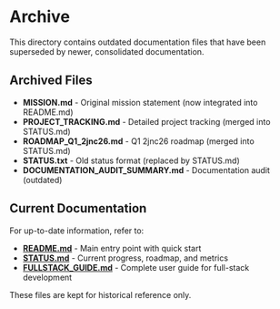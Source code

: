 # Archive

This directory contains outdated documentation files that have been superseded by newer, consolidated documentation.

## Archived Files

- **MISSION.md** - Original mission statement (now integrated into README.md)
- **PROJECT_TRACKING.md** - Detailed project tracking (merged into STATUS.md)
- **ROADMAP_Q1_2jnc26.md** - Q1 2jnc26 roadmap (merged into STATUS.md)
- **STATUS.txt** - Old status format (replaced by STATUS.md)
- **DOCUMENTATION_AUDIT_SUMMARY.md** - Documentation audit (outdated)

## Current Documentation

For up-to-date information, refer to:

- **[README.md](../README.md)** - Main entry point with quick start
- **[STATUS.md](../STATUS.md)** - Current progress, roadmap, and metrics
- **[FULLSTACK_GUIDE.md](../FULLSTACK_GUIDE.md)** - Complete user guide for full-stack development

These files are kept for historical reference only.
